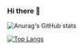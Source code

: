 ### Hi there 👋

![Anurag's GitHub stats](https://github-readme-stats.vercel.app/api?username=ckcherry23&count_private=true&show_icons=true&theme=jolly)

[![Top Langs](https://github-readme-stats.vercel.app/api/top-langs/?username=ckcherry23&layout=compact&theme=jolly&count_private=true)](https://github.com/anuraghazra/github-readme-stats)

<!--
**ckcherry23/ckcherry23** is a ✨ _special_ ✨ repository because its `README.md` (this file) appears on your GitHub profile.

Here are some ideas to get you started:

- 🔭 I’m currently working on ...
- 🌱 I’m currently learning ...
- 👯 I’m looking to collaborate on ...
- 🤔 I’m looking for help with ...
- 💬 Ask me about ...
- 📫 How to reach me: ...
- 😄 Pronouns: ...
- ⚡ Fun fact: ...
-->
